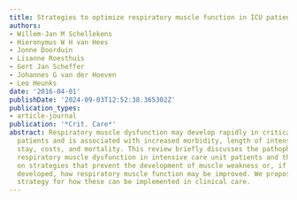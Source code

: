 ```yaml
---
title: Strategies to optimize respiratory muscle function in ICU patients
authors:
- Willem-Jan M Schellekens
- Hieronymus W H van Hees
- Jonne Doorduin
- Lisanne Roesthuis
- Gert Jan Scheffer
- Johannes G van der Hoeven
- Leo Heunks
date: '2016-04-01'
publishDate: '2024-09-03T12:52:38.365302Z'
publication_types:
- article-journal
publication: '*Crit. Care*'
abstract: Respiratory muscle dysfunction may develop rapidly in critically ill ventilated
  patients and is associated with increased morbidity, length of intensive care unit
  stay, costs, and mortality. This review briefly discusses the pathophysiology of
  respiratory muscle dysfunction in intensive care unit patients and then focuses
  on strategies that prevent the development of muscle weakness or, if weakness has
  developed, how respiratory muscle function may be improved. We propose a simple
  strategy for how these can be implemented in clinical care.
---
```

